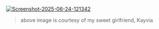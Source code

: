 <a href="https://ibb.co/mrxzs5jM"><img src="https://i.ibb.co/9mMYXHDC/Screenshot-2025-06-24-121342.png" alt="Screenshot-2025-06-24-121342" border="0"></a>
> above image is courtesy of my sweet girlfriend, Kayvia
